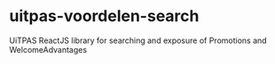 # uitpas-voordelen-search
UiTPAS ReactJS library for searching and exposure of Promotions and WelcomeAdvantages
